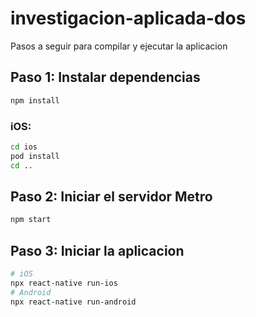 # investigacion-aplicada-dos

Pasos a seguir para compilar y ejecutar la aplicacion

## Paso 1: Instalar dependencias 

```bash
npm install
```

### iOS:

```bash
cd ios
pod install
cd ..
```

## Paso 2: Iniciar el servidor Metro 

```bash
npm start
```

## Paso 3: Iniciar la aplicacion

```bash
# iOS
npx react-native run-ios
# Android
npx react-native run-android
```
